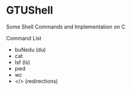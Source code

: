 # GTUShell
Some Shell Commands and Implementation on C

Command List
  - buNedu (du)
  - cat 
  - lsf (ls)
  - pwd
  - wc
  - </> (redirections)
